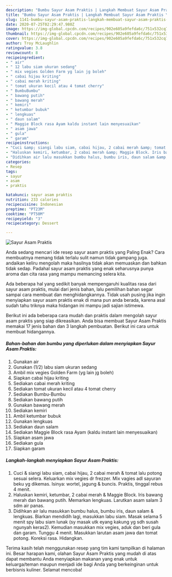 ```yaml
---
description: "Bumbu Sayur Asam Praktis | Langkah Membuat Sayur Asam Praktis Yang Bisa Manjain Lidah"
title: "Bumbu Sayur Asam Praktis | Langkah Membuat Sayur Asam Praktis Yang Bisa Manjain Lidah"
slug: 1141-bumbu-sayur-asam-praktis-langkah-membuat-sayur-asam-praktis-yang-bisa-manjain-lidah
date: 2020-07-25T02:29:47.980Z
image: https://img-global.cpcdn.com/recipes/902e605a9fefda6c/751x532cq70/sayur-asam-praktis-foto-resep-utama.jpg
thumbnail: https://img-global.cpcdn.com/recipes/902e605a9fefda6c/751x532cq70/sayur-asam-praktis-foto-resep-utama.jpg
cover: https://img-global.cpcdn.com/recipes/902e605a9fefda6c/751x532cq70/sayur-asam-praktis-foto-resep-utama.jpg
author: Troy McLaughlin
ratingvalue: 3.8
reviewcount: 8
recipeingredient:
- " air"
- " 12 labu siam ukuran sedang"
- " mix vegies Golden Farm yg lain jg boleh"
- " cabai hijau kriting"
- " cabai merah kriting"
- " tomat ukuran kecil atau 4 tomat cherry"
- " BumbuBumbu"
- " bawang putih"
- " bawang merah"
- " kemiri"
- " ketumbar bubuk"
- " lengkuas"
- " daun salam"
- " Maggie Block rasa Ayam kaldu instant lain menyesuaikan"
- " asam jawa"
- " gula"
- " garam"
recipeinstructions:
- "Cuci &amp; siangi labu siam, cabai hijau, 2 cabai merah &amp; tomat lalu potong sesuai selera. Keluarkan mix vegies dr frezzer. Mix vagies adl sayuran beku yg dikemas. Isinya: wortel, jagung &amp; buncis. Praktis, tinggal rebus 4 menit."
- "Haluskan kemiri, ketumbar, 2 cabai merah &amp; Maggie Block. Iris bawang merah dan bawang putih. Memarkan lengkuas. Larutkan asam salam 3 sdm air panas."
- "Didihkan air lalu masukkan bumbu halus, bumbu iris, daun salam &amp; lengkuas. Biarkan mendidih lagi, masukkan labu siam. Masak selama 5 menit spy labu siam lunak (sy masak utk eyang kakung yg sdh susah ngunyah keras2). Kemudian masukkan mix vegies, aduk dan beri gula dan garam. Tunggu 4 menit. Masukkan larutan asam jawa dan tomat potong. Koreksi rasa. Hidangkan."
categories:
- Resep
tags:
- sayur
- asam
- praktis

katakunci: sayur asam praktis 
nutrition: 233 calories
recipecuisine: Indonesian
preptime: "PT23M"
cooktime: "PT50M"
recipeyield: "3"
recipecategory: Dessert

---
```



![Sayur Asam Praktis](https://img-global.cpcdn.com/recipes/902e605a9fefda6c/751x532cq70/sayur-asam-praktis-foto-resep-utama.jpg)

Anda sedang mencari ide resep sayur asam praktis yang Paling Enak? Cara membuatnya memang tidak terlalu sulit namun tidak gampang juga. andaikan keliru mengolah maka hasilnya tidak akan memuaskan dan bahkan tidak sedap. Padahal sayur asam praktis yang enak seharusnya punya aroma dan cita rasa yang mampu memancing selera kita.



Ada beberapa hal yang sedikit banyak mempengaruhi kualitas rasa dari sayur asam praktis, mulai dari jenis bahan, lalu pemilihan bahan segar sampai cara membuat dan menghidangkannya. Tidak usah pusing jika ingin menyiapkan sayur asam praktis enak di mana pun anda berada, karena asal sudah tahu triknya maka hidangan ini mampu jadi sajian istimewa.


Berikut ini ada beberapa cara mudah dan praktis dalam mengolah sayur asam praktis yang siap dikreasikan. Anda bisa membuat Sayur Asam Praktis memakai 17 jenis bahan dan 3 langkah pembuatan. Berikut ini cara untuk membuat hidangannya.

<!--inarticleads1-->

##### Bahan-bahan dan bumbu yang diperlukan dalam menyiapkan Sayur Asam Praktis:

1. Gunakan  air
1. Gunakan  (1/2) labu siam ukuran sedang
1. Ambil  mix vegies Golden Farm (yg lain jg boleh)
1. Siapkan  cabai hijau kriting
1. Sediakan  cabai merah kriting
1. Sediakan  tomat ukuran kecil atau 4 tomat cherry
1. Sediakan  Bumbu-Bumbu
1. Sediakan  bawang putih
1. Gunakan  bawang merah
1. Sediakan  kemiri
1. Ambil  ketumbar bubuk
1. Gunakan  lengkuas
1. Sediakan  daun salam
1. Sediakan  Maggie Block rasa Ayam (kaldu instant lain menyesuaikan)
1. Siapkan  asam jawa
1. Sediakan  gula
1. Siapkan  garam




<!--inarticleads2-->

##### Langkah-langkah menyiapkan Sayur Asam Praktis:

1. Cuci &amp; siangi labu siam, cabai hijau, 2 cabai merah &amp; tomat lalu potong sesuai selera. Keluarkan mix vegies dr frezzer. Mix vagies adl sayuran beku yg dikemas. Isinya: wortel, jagung &amp; buncis. Praktis, tinggal rebus 4 menit.
1. Haluskan kemiri, ketumbar, 2 cabai merah &amp; Maggie Block. Iris bawang merah dan bawang putih. Memarkan lengkuas. Larutkan asam salam 3 sdm air panas.
1. Didihkan air lalu masukkan bumbu halus, bumbu iris, daun salam &amp; lengkuas. Biarkan mendidih lagi, masukkan labu siam. Masak selama 5 menit spy labu siam lunak (sy masak utk eyang kakung yg sdh susah ngunyah keras2). Kemudian masukkan mix vegies, aduk dan beri gula dan garam. Tunggu 4 menit. Masukkan larutan asam jawa dan tomat potong. Koreksi rasa. Hidangkan.




Terima kasih telah menggunakan resep yang tim kami tampilkan di halaman ini. Besar harapan kami, olahan Sayur Asam Praktis yang mudah di atas dapat membantu Anda menyiapkan makanan yang enak untuk keluarga/teman maupun menjadi ide bagi Anda yang berkeinginan untuk berbisnis kuliner. Selamat mencoba!
